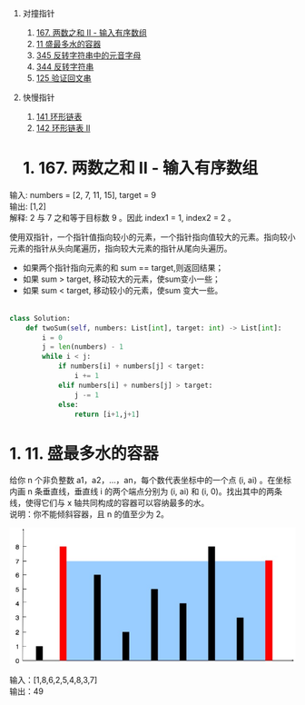 1. 对撞指针
   1. [167. 两数之和 II - 输入有序数组](#167)
   2. [11 盛最多水的容器](#11)
   3. [345 反转字符串中的元音字母]()
   4. [344 反转字符串]()
   5. [125 验证回文串]()
2. 快慢指针
   1. [141 环形链表]()
   2. [142 环形链表 II]()
   
   
   # 1. <a id="167">167. 两数之和 II - 输入有序数组</a>
输入: numbers = [2, 7, 11, 15], target = 9  
输出: [1,2]  
解释: 2 与 7 之和等于目标数 9 。因此 index1 = 1, index2 = 2 。

使用双指针，一个指针值指向较小的元素，一个指针指向值较大的元素。指向较小元素的指针从头向尾遍历，指向较大元素的指针从尾向头遍历。

- 如果两个指针指向元素的和 sum == target,则返回结果；
- 如果 sum > target, 移动较大的元素，使sum变小一些；
- 如果 sum < target, 移动较小的元素，使sum 变大一些。

```python

class Solution:
    def twoSum(self, numbers: List[int], target: int) -> List[int]:
        i = 0
        j = len(numbers) - 1
        while i < j:
            if numbers[i] + numbers[j] < target:
                i += 1
            elif numbers[i] + numbers[j] > target:
                j -= 1
            else:
                return [i+1,j+1]
```

   # 1. <a id="11">11. 盛最多水的容器</a>
   
给你 n 个非负整数 a1，a2，...，an，每个数代表坐标中的一个点 (i, ai) 。在坐标内画 n 条垂直线，垂直线 i 的两个端点分别为 (i, ai) 和 (i, 0)。找出其中的两条线，使得它们与 x 轴共同构成的容器可以容纳最多的水。  
说明：你不能倾斜容器，且 n 的值至少为 2。

![question_11](question_11.jpg)

输入：[1,8,6,2,5,4,8,3,7]  
输出：49


